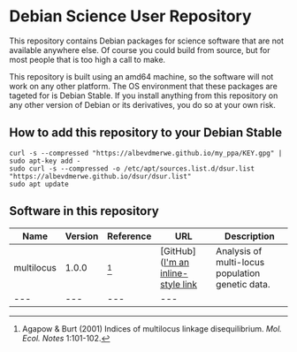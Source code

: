 # Debian Science User Repository

This repository contains Debian packages for science software that are not available anywhere else. Of course you could build from source, but for most people that is too high a call to make.

This repository is built using an amd64 machine, so the software will not work on any other platform. The OS environment that these packages are tageted for is Debian Stable. If you install anything from this repository on any other version of Debian or its derivatives, you do so at your own risk.

## How to add this repository to your Debian Stable

```
curl -s --compressed "https://albevdmerwe.github.io/my_ppa/KEY.gpg" | sudo apt-key add -
sudo curl -s --compressed -o /etc/apt/sources.list.d/dsur.list "https://albevdmerwe.github.io/dsur/dsur.list"
sudo apt update
```

## Software in this repository

| Name	       | Version	| Reference	| URL		| Description |
| ---	       | ---		| ---	      	| ---	      	| ---	      |
| multilocus   | 1.0.0		| [^1]		| [GitHub]([I'm an inline-style link](https://www.google.com) | Analysis of multi-locus population genetic data. |
| ---	       | ---		| ---		| ---	      |


[^1]: Agapow & Burt (2001) Indices of multilocus linkage disequilibrium. _Mol. Ecol. Notes_ 1:101-102.